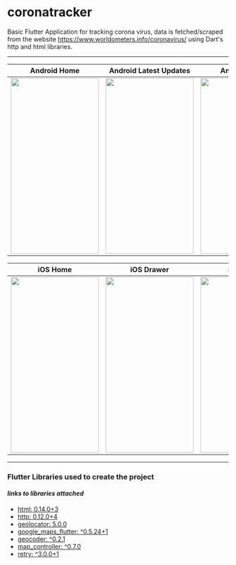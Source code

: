 # coronatracker

Basic Flutter Application for tracking corona virus, data is fetched/scraped from the website https://www.worldometers.info/coronavirus/ using Dart's http and html libraries.

***

Android Home | Android Latest Updates | Android Maps | Android More Info
------------ | ------------- | ------------ | -------------
<img  src="https://github.com/jose-bamboo/corona_tracker/blob/master/assets/maps/gh-images/android-home.jpg" width="200" height="400" /> | <img  src="https://github.com/jose-bamboo/corona_tracker/blob/master/assets/maps/gh-images/android-latestupdates.jpg" width="200" height="400" /> | <img  src="https://github.com/jose-bamboo/corona_tracker/blob/master/assets/maps/gh-images/android-maps.jpg" width="200" height="400" /> | <img  src="https://github.com/jose-bamboo/corona_tracker/blob/master/assets/maps/gh-images/android-moreinfo.jpg" width="200" height="400" /> 

iOS Home | iOS Drawer | iOS Maps | iOS More Info
------------ | ------------- | ------------ | -------------
<img  src="https://github.com/jose-bamboo/corona_tracker/blob/master/assets/maps/gh-images/ios-home.jpg" width="200" height="400" /> | <img  src="https://github.com/jose-bamboo/corona_tracker/blob/master/assets/maps/gh-images/ios-drawer.jpg" width="200" height="400" /> | <img  src="https://github.com/jose-bamboo/corona_tracker/blob/master/assets/maps/gh-images/ios-maps.jpg" width="200" height="400" /> | <img  src="https://github.com/jose-bamboo/corona_tracker/blob/master/assets/maps/gh-images/ios-moreinfo.jpg" width="200" height="400" /> 

***

### Flutter Libraries used to create the project 
#### *links to libraries attached*
* [html: 0.14.0+3](https://pub.dev/packages/html)
* [http: 0.12.0+4](https://pub.dev/packages/http)
* [geolocator: 5.0.0](https://pub.dev/packages/geolocator)
* [google_maps_flutter: ^0.5.24+1](https://pub.dev/packages/google_maps_flutter)
* [geocoder: ^0.2.1](https://pub.dev/packages/geocoder)
* [map_controller: ^0.7.0]()
* [retry: ^3.0.0+1](https://pub.dev/packages/retry)
